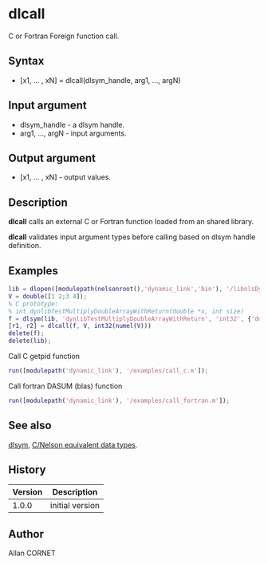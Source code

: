 # dlcall

C or Fortran Foreign function call.

## Syntax

- [x1, ... , xN] = dlcall(dlsym_handle, arg1, ..., argN)

## Input argument

- dlsym_handle - a dlsym handle.
- arg1, ..., argN - input arguments.

## Output argument

- [x1, ... , xN] - output values.

## Description

  <p><b>dlcall</b> calls an external C or Fortran function loaded from an shared library.</p>
  <p><b>dlcall</b> validates input argument types before calling based on dlsym handle definition.</p>

## Examples

```matlab
lib = dlopen([modulepath(nelsonroot(),'dynamic_link','bin'), '/libnlsDynamic_link', getdynlibext()]);
V = double([1 2;3 4]);
% C prototype:
% int dynlibTestMultiplyDoubleArrayWithReturn(double *x, int size)
f = dlsym(lib, 'dynlibTestMultiplyDoubleArrayWithReturn', 'int32', {'doublePtr', 'int32'});
[r1, r2] = dlcall(f, V, int32(numel(V)))
delete(f);
delete(lib);
```

Call C getpid function

```matlab
run([modulepath('dynamic_link'), '/examples/call_c.m']);
```

Call fortran DASUM (blas) function

```matlab
run([modulepath('dynamic_link'), '/examples/call_fortran.m']);
```

## See also

[dlsym](dlsym.md), [C/Nelson equivalent data types](C_datatype.md).

## History

| Version | Description     |
| ------- | --------------- |
| 1.0.0   | initial version |

## Author

Allan CORNET
